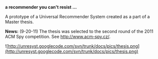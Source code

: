 **a recommender you can't resist ...**

A prototype of a Universal Recommender System created as a part of a Master thesis.

**News:** (9-20-11) The thesis was selected to the second round of the  2011 ACM Spy competition. See http://www.acm-spy.cz/.

![http://unresyst.googlecode.com/svn/trunk/docs/pics/thesis.png](http://unresyst.googlecode.com/svn/trunk/docs/pics/thesis.png)